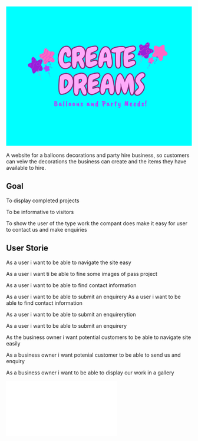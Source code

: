 ![Create Dreams logo](assets/images/logo4.png)

A website for a balloons decorations and party hire business, so customers can veiw the decorations the business can create and the items they have available to hire.


## Goal

To display completed projects

To be informative to visitors

To show the user of the type work the compant does
make it easy for user to contact us and make enquiries

## User Storie

As a user i want to be able to navigate the site easy

As a user i want ti be able to fine some images of pass project

As a user i want to be able to find contact information

As a user i want to be able to submit an enquirery
As a user i want to be able to find contact information

As a user i want to be able to submit an enquirerytion 

As a user i want to be able to submit an enquirery 

As the business owner i want potential customers to be able to navigate site easily

As a business owner i want potenial customer to be able to send us and enquiry

As a business owner i want to be able to display our work in a gallery

![image bg](documentation/create%20dreams.pdf)
